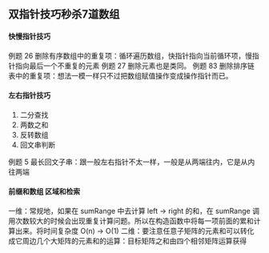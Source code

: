 ## 双指针技巧秒杀7道数组
#### 快慢指针技巧
例题 26 删除有序数组中的重复项：循环遍历数组，快指针指向当前循环项，慢指针指向最后一个不重复的元素
例题 27 删除元素也是类同。
例题 83 删除排序链表中的重复项：想法一模一样只不过把数组赋值操作变成操作指针而已。
#### 左右指针技巧
1. 二分查找
2. 两数之和
3. 反转数组
4. 回文串判断

例题 5 最长回文子串：跟一般左右指针不太一样，一般是从两端往内，它是从内往两端

#### 前缀和数组 区域和检索
一维：常规地，如果在 sumRange 中去计算 left -> right 的和，在 sumRange 调用次数较大的时候会出现重复计算问题。所以在构造函数中将每一项前面的累和计算出来。将时间复杂度 O(n) -> O(1)
二维：要注意任意子矩阵的元素和可以转化成它周边几个大矩阵的元素和的运算：目标矩阵之和由四个相邻矩阵运算获得